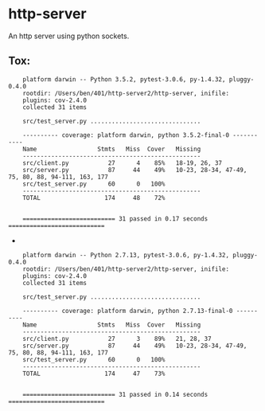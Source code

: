 # http-server

An http server using python sockets.

## Tox:

        platform darwin -- Python 3.5.2, pytest-3.0.6, py-1.4.32, pluggy-0.4.0
        rootdir: /Users/ben/401/http-server2/http-server, inifile: 
        plugins: cov-2.4.0
        collected 31 items 

        src/test_server.py ...............................

        ---------- coverage: platform darwin, python 3.5.2-final-0 -----------
        Name                 Stmts   Miss  Cover   Missing
        --------------------------------------------------
        src/client.py           27      4    85%   18-19, 26, 37
        src/server.py           87     44    49%   10-23, 28-34, 47-49, 75, 80, 88, 94-111, 163, 177
        src/test_server.py      60      0   100%
        --------------------------------------------------
        TOTAL                  174     48    72%


        ========================== 31 passed in 0.17 seconds ===========================

  
-

        platform darwin -- Python 2.7.13, pytest-3.0.6, py-1.4.32, pluggy-0.4.0
        rootdir: /Users/ben/401/http-server2/http-server, inifile: 
        plugins: cov-2.4.0
        collected 31 items 

        src/test_server.py ...............................

        ---------- coverage: platform darwin, python 2.7.13-final-0 ----------
        Name                 Stmts   Miss  Cover   Missing
        --------------------------------------------------
        src/client.py           27      3    89%   21, 28, 37
        src/server.py           87     44    49%   10-23, 28-34, 47-49, 75, 80, 88, 94-111, 163, 177
        src/test_server.py      60      0   100%
        --------------------------------------------------
        TOTAL                  174     47    73%


        ========================== 31 passed in 0.14 seconds ===========================
    
